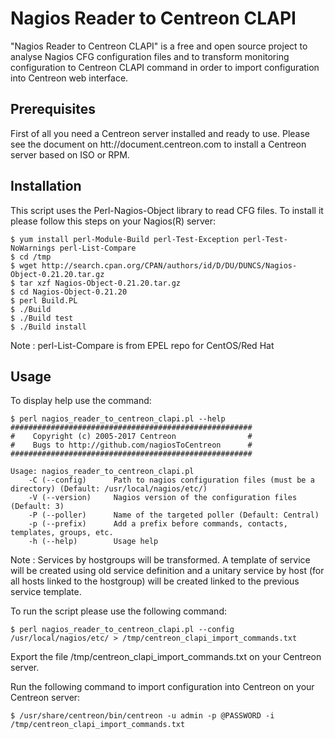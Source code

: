 # Nagios Reader to Centreon CLAPI

"Nagios Reader to Centreon CLAPI" is a free and open source project to analyse
Nagios CFG configuration files and to transform monitoring configuration to
Centreon CLAPI command in order to import configuration into Centreon web
interface.

## Prerequisites

First of all you need a Centreon server installed and ready to use. Please see the
document on htt://document.centreon.com to install a Centreon server based on ISO or RPM.

## Installation

This script uses the Perl-Nagios-Object library to read CFG files. To install
it please follow this steps on your Nagios(R) server:

    $ yum install perl-Module-Build perl-Test-Exception perl-Test-NoWarnings perl-List-Compare
	$ cd /tmp
	$ wget http://search.cpan.org/CPAN/authors/id/D/DU/DUNCS/Nagios-Object-0.21.20.tar.gz
	$ tar xzf Nagios-Object-0.21.20.tar.gz
	$ cd Nagios-Object-0.21.20
	$ perl Build.PL
    $ ./Build
    $ ./Build test
    $ ./Build install

Note : perl-List-Compare is from EPEL repo for CentOS/Red Hat

## Usage

To display help use the command:

    $ perl nagios_reader_to_centreon_clapi.pl --help
    ######################################################
    #    Copyright (c) 2005-2017 Centreon                #
    #    Bugs to http://github.com/nagiosToCentreon      #
    ######################################################
    
    Usage: nagios_reader_to_centreon_clapi.pl
        -C (--config)      Path to nagios configuration files (must be a directory) (Default: /usr/local/nagios/etc/)
        -V (--version)     Nagios version of the configuration files (Default: 3)
        -P (--poller)      Name of the targeted poller (Default: Central)
        -p (--prefix)      Add a prefix before commands, contacts, templates, groups, etc.
        -h (--help)        Usage help

Note : Services by hostgroups will be transformed. A template of 
service will be created using old service definition and a unitary service by 
host (for all hosts linked to the hostgroup) will be created linked to the 
previous service template.

To run the script please use the following command:

    $ perl nagios_reader_to_centreon_clapi.pl --config /usr/local/nagios/etc/ > /tmp/centreon_clapi_import_commands.txt

Export the file /tmp/centreon_clapi_import_commands.txt on your Centreon server.

Run the following command to import configuration into Centreon on your Centreon server:

    $ /usr/share/centreon/bin/centreon -u admin -p @PASSWORD -i /tmp/centreon_clapi_import_commands.txt

